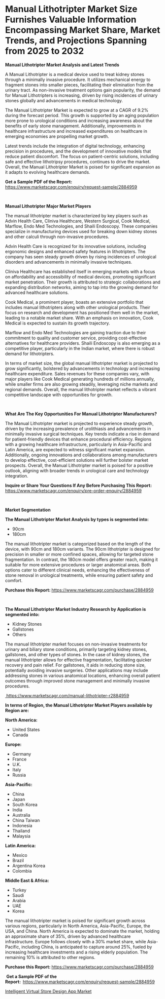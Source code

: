 <p><h1>Manual Lithotripter Market Size Furnishes Valuable Information Encompassing Market Share, Market Trends, and Projections Spanning from 2025 to 2032</h1></p><p><strong>Manual Lithotripter Market Analysis and Latest Trends</strong></p>
<p><p>A Manual Lithotripter is a medical device used to treat kidney stones through a minimally invasive procedure. It utilizes mechanical energy to fragment stones into smaller pieces, facilitating their elimination from the urinary tract. As non-invasive treatment options gain popularity, the demand for Manual Lithotripters is increasing, driven by rising incidences of urinary stones globally and advancements in medical technology. </p><p>The Manual Lithotripter Market is expected to grow at a CAGR of 9.2% during the forecast period. This growth is supported by an aging population more prone to urological conditions and increasing awareness about the benefits of early stone management. Additionally, improvements in healthcare infrastructure and increased expenditures on healthcare in emerging economies are propelling market growth. </p><p>Latest trends include the integration of digital technology, enhancing precision in procedures, and the development of innovative models that reduce patient discomfort. The focus on patient-centric solutions, including safe and effective lithotripsy procedures, continues to drive the market. Overall, the Manual Lithotripter Market is poised for significant expansion as it adapts to evolving healthcare demands.</p></p>
<p><strong>Get a Sample PDF of the Report:&nbsp;</strong> <a href="https://www.marketscagr.com/enquiry/request-sample/2884959?utm_campaign=3117&utm_medium=2&utm_source=Github&utm_content=ia&utm_term=13032025&utm_id=manual-lithotripter">https://www.marketscagr.com/enquiry/request-sample/2884959</a></p>
<p>&nbsp;</p>
<p><strong>Manual Lithotripter Major Market Players</strong></p>
<p><p>The manual lithotripter market is characterized by key players such as Advin Health Care, Cliniva Healthcare, Western Surgical, Cook Medical, Marflow, Endo Med Technologies, and Shaili Endoscopy. These companies specialize in manufacturing devices used for breaking down kidney stones and other calculi through non-invasive procedures.</p><p>Advin Health Care is recognized for its innovative solutions, including ergonomic designs and enhanced safety features in lithotripters. The company has seen steady growth driven by rising incidences of urological disorders and advancements in minimally invasive techniques.</p><p>Cliniva Healthcare has established itself in emerging markets with a focus on affordability and accessibility of medical devices, promoting significant market penetration. Their growth is attributed to strategic collaborations and expanding distribution networks, aiming to tap into the growing demand for advanced healthcare solutions.</p><p>Cook Medical, a prominent player, boasts an extensive portfolio that includes manual lithotripters along with other urological products. Their focus on research and development has positioned them well in the market, leading to a notable market share. With an emphasis on innovation, Cook Medical is expected to sustain its growth trajectory.</p><p>Marflow and Endo Med Technologies are gaining traction due to their commitment to quality and customer service, providing cost-effective alternatives for healthcare providers. Shaili Endoscopy is also emerging as a competitive player, particularly in the Indian market, where there is robust demand for lithotripters.</p><p>In terms of market size, the global manual lithotripter market is projected to grow significantly, bolstered by advancements in technology and increasing healthcare expenditure. Sales revenues for these companies vary, with major players like Cook Medical generating hundreds of millions annually, while smaller firms are also growing steadily, leveraging niche markets and regional demands. Overall, the manual lithotripter market reflects a vibrant competitive landscape with opportunities for growth.</p></p>
<p>&nbsp;</p>
<p><strong>What Are The Key Opportunities For Manual Lithotripter Manufacturers?</strong></p>
<p><p>The Manual Lithotripter market is projected to experience steady growth, driven by the increasing prevalence of urolithiasis and advancements in minimally invasive surgical techniques. Key trends indicate a rise in demand for patient-friendly devices that enhance procedural efficiency. Regions with a growing healthcare infrastructure, particularly in Asia-Pacific and Latin America, are expected to witness significant market expansion. Additionally, ongoing innovations and collaborations among manufacturers to develop effective, cost-efficient solutions will further bolster market prospects. Overall, the Manual Lithotripter market is poised for a positive outlook, aligning with broader trends in urological care and technology integration.</p></p>
<p><strong>Inquire or Share Your Questions If Any Before Purchasing This Report:</strong> <a href="https://www.marketscagr.com/enquiry/pre-order-enquiry/2884959?utm_campaign=3117&utm_medium=2&utm_source=Github&utm_content=ia&utm_term=13032025&utm_id=manual-lithotripter">https://www.marketscagr.com/enquiry/pre-order-enquiry/2884959</a></p>
<p>&nbsp;</p>
<p><strong>Market Segmentation</strong></p>
<p><strong>The Manual Lithotripter Market Analysis by types is segmented into:</strong></p>
<p><ul><li>90cm</li><li>180cm</li></ul></p>
<p><p>The manual lithotripter market is categorized based on the length of the device, with 90cm and 180cm variants. The 90cm lithotripter is designed for precision in smaller or more confined spaces, allowing for targeted stone fragmentation. In contrast, the 180cm model offers greater reach, making it suitable for more extensive procedures or larger anatomical areas. Both options cater to different clinical needs, enhancing the effectiveness of stone removal in urological treatments, while ensuring patient safety and comfort.</p></p>
<p><strong>Purchase this Report:&nbsp;</strong><a href="https://www.marketscagr.com/purchase/2884959?utm_campaign=3117&utm_medium=2&utm_source=Github&utm_content=ia&utm_term=13032025&utm_id=manual-lithotripter">https://www.marketscagr.com/purchase/2884959</a></p>
<p>&nbsp;</p>
<p><strong>The Manual Lithotripter Market Industry Research by Application is segmented into:</strong></p>
<p><ul><li>Kidney Stones</li><li>Gallstones</li><li>Others</li></ul></p>
<p><p>The manual lithotripter market focuses on non-invasive treatments for urinary and biliary stone conditions, primarily targeting kidney stones, gallstones, and other types of stones. In the case of kidney stones, the manual lithotripter allows for effective fragmentation, facilitating quicker recovery and pain relief. For gallstones, it aids in reducing stone size, potentially avoiding invasive surgeries. Other applications may include addressing stones in various anatomical locations, enhancing overall patient outcomes through improved stone management and minimally invasive procedures.</p></p>
<p><a href="https://www.marketscagr.com/manual-lithotripter-r2884959?utm_campaign=3117&utm_medium=2&utm_source=Github&utm_content=ia&utm_term=13032025&utm_id=manual-lithotripter">&nbsp;https://www.marketscagr.com/manual-lithotripter-r2884959</a></p>
<p><strong>In terms of Region, the Manual Lithotripter Market Players available by Region are:</strong></p>
<p>
    <p> <strong> North America: </strong>
        <ul>
            <li>United States</li>
            <li>Canada</li>
        </ul>
        </p> 
    <p> <strong> Europe: </strong>
        <ul>
            <li>Germany</li>
            <li>France</li>
            <li>U.K.</li>
            <li>Italy</li>
            <li>Russia</li>
        </ul>
        </p> 
    <p> <strong> Asia-Pacific: </strong>
        <ul>
            <li>China</li>
            <li>Japan</li>
            <li>South Korea</li>
            <li>India</li>
            <li>Australia</li>
            <li>China Taiwan</li>
            <li>Indonesia</li>
            <li>Thailand</li>
            <li>Malaysia</li>
        </ul>
        </p> 
    <p> <strong> Latin America: </strong>
        <ul>
            <li>Mexico</li>
            <li>Brazil</li>
            <li>Argentina Korea</li>
            <li>Colombia</li>
        </ul>
        </p> 
    <p> <strong> Middle East & Africa: </strong>
        <ul>
            <li>Turkey</li>
            <li>Saudi</li>
            <li>Arabia</li>
            <li>UAE</li>
            <li>Korea</li>
        </ul>
    </p>
    </p>
<p><p>The manual lithotripter market is poised for significant growth across various regions, particularly in North America, Asia-Pacific, Europe, the USA, and China. North America is expected to dominate the market, holding an approximate share of 35%, driven by advanced healthcare infrastructure. Europe follows closely with a 30% market share, while Asia-Pacific, including China, is anticipated to capture around 25%, fueled by increasing healthcare investments and a rising elderly population. The remaining 10% is attributed to other regions.</p></p>
<p><strong>Purchase this Report: </strong><a href="https://www.marketscagr.com/purchase/2884959?utm_campaign=3117&utm_medium=2&utm_source=Github&utm_content=ia&utm_term=13032025&utm_id=manual-lithotripter">https://www.marketscagr.com/purchase/2884959</a></p>
<p>&nbsp;<strong>Get a Sample PDF of the Report:&nbsp;&nbsp;</strong><a href="https://www.marketscagr.com/enquiry/request-sample/2884959?utm_campaign=3117&utm_medium=2&utm_source=Github&utm_content=ia&utm_term=13032025&utm_id=manual-lithotripter">https://www.marketscagr.com/enquiry/request-sample/2884959</a></p>
<p><strong></strong></p>
<p><p><a href="https://github.com/rushanday/Market-Research-Report-List-1/blob/main/intelligent-virtual-store-design-app-market.md?utm_campaign=3117&utm_medium=2&utm_source=Github&utm_content=ia&utm_term=13032025&utm_id=manual-lithotripter">Intelligent Virtual Store Design App Market</a></p></p>